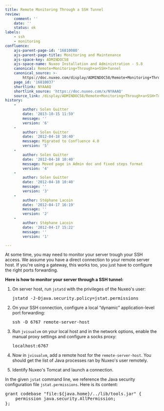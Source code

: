 ```yaml
---
title: Remote Monitoring Through a SSH Tunnel
review:
    comment: ''
    date: ''
    status: ok
labels:
    - ssh
    - monitoring
confluence:
    ajs-parent-page-id: '16810080'
    ajs-parent-page-title: Monitoring and Maintenance
    ajs-space-key: ADMINDOC58
    ajs-space-name: Nuxeo Installation and Administration - 5.8
    canonical: Remote+Monitoring+Through+a+SSH+Tunnel
    canonical_source: >-
        https://doc.nuxeo.com/display/ADMINDOC58/Remote+Monitoring+Through+a+SSH+Tunnel
    page_id: '16810037'
    shortlink: NYAAAQ
    shortlink_source: 'https://doc.nuxeo.com/x/NYAAAQ'
    source_link: /display/ADMINDOC58/Remote+Monitoring+Through+a+SSH+Tunnel
history:
    - 
        author: Solen Guitter
        date: '2013-10-15 11:59'
        message: ''
        version: '6'
    - 
        author: Solen Guitter
        date: '2012-04-18 10:40'
        message: Migrated to Confluence 4.0
        version: '5'
    - 
        author: Solen Guitter
        date: '2012-04-18 10:40'
        message: Moved page in Admin doc and fixed steps format
        version: '4'
    - 
        author: Solen Guitter
        date: '2012-04-18 10:40'
        message: ''
        version: '3'
    - 
        author: Stéphane Lacoin
        date: '2012-04-17 16:19'
        message: ''
        version: '2'
    - 
        author: Stéphane Lacoin
        date: '2012-04-17 15:22'
        message: ''
        version: '1'

---
```

At some time, you may need to monitor your server trough your SSH access. We assume you have a direct connection to your remote server host. If you're using a gateway, this works too, you just have to configure the right ports forwarding.

**Here is how to monitor your server through a SSH tunnel:**

1.  On server host, run `jstatd` with the privileges of the Nuxeo's user:

    <pre>jstatd -J-Djava.security.policy=jstat.permissions
    </pre>

2.  On your SSH connection, configure a local &ldquo;dynamic&rdquo; application-level port forwarding:

    <pre>ssh -D 6767 remote-server-host
    </pre>

3.  Run `jvisualvm` on your local host and in the network options, enable the manual proxy settings and configure a socks proxy:

    <pre>localhost:6767</pre>

4.  Now in `jvisualvm`, add a remote host for the `remote-server-host`.
    You should get the list of Java processes ran by Nuxeo's user remotely.
5.  Identify Nuxeo's Tomcat and launch a connection.

In the given `jstat` command line, we reference the Java security configuration file `jstat.permissions`. Here is its content:

<pre>grant codebase "file:${java.home}/../lib/tools.jar" {
    permission java.security.AllPermission;
};
</pre>